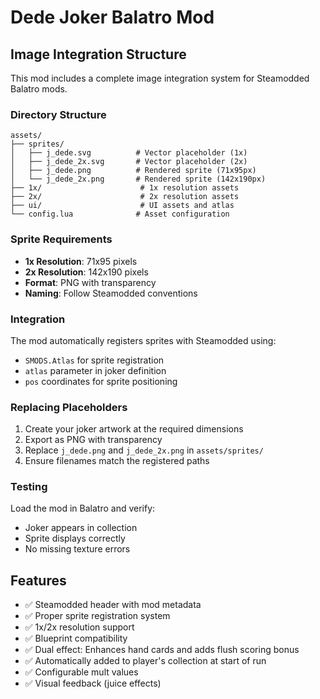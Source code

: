 # Dede Joker Balatro Mod

## Image Integration Structure

This mod includes a complete image integration system for Steamodded Balatro mods.

### Directory Structure
```
assets/
├── sprites/
│   ├── j_dede.svg          # Vector placeholder (1x)
│   ├── j_dede_2x.svg       # Vector placeholder (2x)
│   ├── j_dede.png          # Rendered sprite (71x95px)
│   └── j_dede_2x.png       # Rendered sprite (142x190px)
├── 1x/                      # 1x resolution assets
├── 2x/                      # 2x resolution assets
├── ui/                      # UI assets and atlas
└── config.lua              # Asset configuration
```

### Sprite Requirements
- **1x Resolution**: 71x95 pixels
- **2x Resolution**: 142x190 pixels
- **Format**: PNG with transparency
- **Naming**: Follow Steamodded conventions

### Integration
The mod automatically registers sprites with Steamodded using:
- `SMODS.Atlas` for sprite registration
- `atlas` parameter in joker definition
- `pos` coordinates for sprite positioning

### Replacing Placeholders
1. Create your joker artwork at the required dimensions
2. Export as PNG with transparency
3. Replace `j_dede.png` and `j_dede_2x.png` in `assets/sprites/`
4. Ensure filenames match the registered paths

### Testing
Load the mod in Balatro and verify:
- Joker appears in collection
- Sprite displays correctly
- No missing texture errors

## Features
- ✅ Steamodded header with mod metadata
- ✅ Proper sprite registration system
- ✅ 1x/2x resolution support
- ✅ Blueprint compatibility
- ✅ Dual effect: Enhances hand cards and adds flush scoring bonus
- ✅ Automatically added to player's collection at start of run
- ✅ Configurable mult values
- ✅ Visual feedback (juice effects)